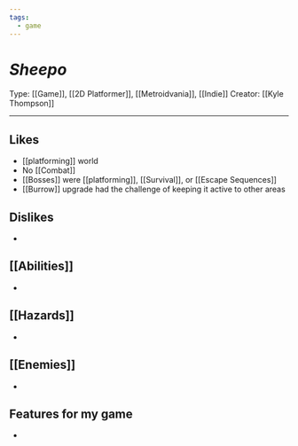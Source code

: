 ```yaml
---
tags:
  - game
---
```

# _Sheepo_

Type: [[Game]], [[2D Platformer]], [[Metroidvania]], [[Indie]]
Creator: [[Kyle Thompson]]

----





## Likes
* [[platforming]] world
* No [[Combat]]
* [[Bosses]] were [[platforming]], [[Survival]], or [[Escape Sequences]]
* [[Burrow]] upgrade had the challenge of keeping it active to other areas

## Dislikes
* 

## [[Abilities]]
* 

## [[Hazards]]
* 

## [[Enemies]]
* 

## Features for my game
* 